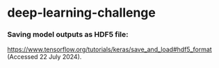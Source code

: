 # deep-learning-challenge


### Saving model outputs as HDF5 file:
https://www.tensorflow.org/tutorials/keras/save_and_load#hdf5_format (Accessed 22 July 2024).
